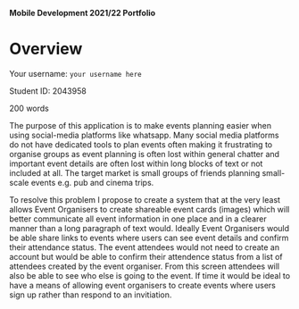 **Mobile Development 2021/22 Portfolio**
# Overview

Your username: `your username here`

Student ID: 2043958

200 words
 
The purpose of this application is to make events planning easier when using social-media platforms like whatsapp. Many social media platforms do not have dedicated tools to plan events often making it frustrating to organise groups as event planning is often lost within general chatter and important event details are often lost within long blocks of text or not included at all. The target market is small groups of friends planning small-scale events e.g. pub and cinema trips. 

To resolve this problem I propose to create a system that at the very least allows Event Organisers to create shareable event cards (images) which will better communicate all event information in one place and in a clearer manner than a long paragraph of text would. Ideally Event Organisers would be able share links to events where users can see event details and confirm their attendance status. The event attendees would not need to create an account but would be able to confirm their attendence status from a list of attendees created by the event organiser. From this screen attendees will also be able to see who else is going to the event. If time it would be ideal to have a means of allowing event organisers to create events where users sign up rather than respond to an invitiation. 





